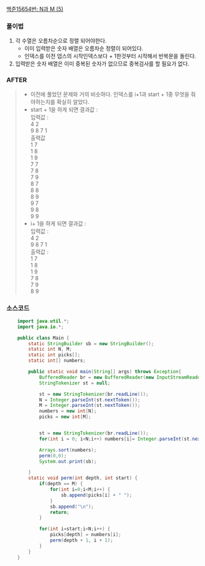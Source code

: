 [백준15654번: N과 M (5)](https://www.acmicpc.net/problem/15655)

### 풀이법

1. 각 수열은 오름차순으로 정렬 되어야한다.
   - 이미 입력받은 숫자 배열은 오름차순 정렬이 되어있다.
   - 인덱스를 이전 뎁스의 시작인덱스보다 + 1한것부터 시작해서 반복문을 돌린다.
2. 입력받은 숫자 배열은 이미 중복된 숫자가 없으므로 중복검사를 할 필요가 없다.

### AFTER

> - 이전에 풀었던 문제와 거의 비슷하다. 인덱스를 i+1과 start + 1중 무엇을 줘야하는지를 확실히 알았다.
> - start + 1을 하게 되면 결과값 :  
>   입력값 :  
>    4 2  
>    9 8 7 1  
>    출력값  
>    1 7  
>    1 8  
>    1 9  
>    7 7  
>    7 8  
>    7 9  
>    8 7  
>    8 8  
>    8 9  
>    9 7  
>    9 8  
>    9 9
> - i+ 1을 하게 되면 결과값 :  
>   입력값 :  
>   4 2  
>   9 8 7 1  
>   출력값 :  
>   1 7  
>   1 8  
>   1 9  
>   7 8  
>   7 9  
>   8 9

### 소스코드

```java
    import java.util.*;
    import java.io.*;

    public class Main {
        static StringBuilder sb = new StringBuilder();
        static int N, M;
        static int picks[];
        static int[] numbers;

        public static void main(String[] args) throws Exception{
            BufferedReader br = new BufferedReader(new InputStreamReader(System.in));
            StringTokenizer st = null;

            st = new StringTokenizer(br.readLine());
            N = Integer.parseInt(st.nextToken());
            M = Integer.parseInt(st.nextToken());
            numbers = new int[N];
            picks = new int[M];


            st = new StringTokenizer(br.readLine());
            for(int i = 0; i<N;i++) numbers[i]= Integer.parseInt(st.nextToken());

            Arrays.sort(numbers);
            perm(0,0);
            System.out.print(sb);

        }
        static void perm(int depth, int start) {
            if(depth == M) {
                for(int i=0;i<M;i++) {
                    sb.append(picks[i] + " ");
                }
                sb.append("\n");
                return;
            }

            for(int i=start;i<N;i++) {
                picks[depth] = numbers[i];
                perm(depth + 1, i + 1);
            }
        }
    }
```

